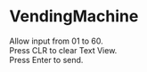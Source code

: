 # VendingMachine
Allow input from 01 to 60. <br>
Press CLR to clear Text View. <br> 
Press Enter to send. <br>
